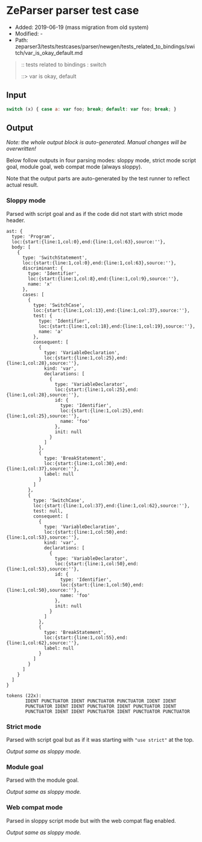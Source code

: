 # ZeParser parser test case

- Added: 2019-06-19 (mass migration from old system)
- Modified: -
- Path: zeparser3/tests/testcases/parser/newgen/tests_related_to_bindings/switch/var_is_okay_default.md

> :: tests related to bindings : switch
>
> ::> var is okay, default

## Input

`````js
switch (x) { case a: var foo; break; default: var foo; break; }
`````

## Output

_Note: the whole output block is auto-generated. Manual changes will be overwritten!_

Below follow outputs in four parsing modes: sloppy mode, strict mode script goal, module goal, web compat mode (always sloppy).

Note that the output parts are auto-generated by the test runner to reflect actual result.

### Sloppy mode

Parsed with script goal and as if the code did not start with strict mode header.

`````
ast: {
  type: 'Program',
  loc:{start:{line:1,col:0},end:{line:1,col:63},source:''},
  body: [
    {
      type: 'SwitchStatement',
      loc:{start:{line:1,col:0},end:{line:1,col:63},source:''},
      discriminant: {
        type: 'Identifier',
        loc:{start:{line:1,col:8},end:{line:1,col:9},source:''},
        name: 'x'
      },
      cases: [
        {
          type: 'SwitchCase',
          loc:{start:{line:1,col:13},end:{line:1,col:37},source:''},
          test: {
            type: 'Identifier',
            loc:{start:{line:1,col:18},end:{line:1,col:19},source:''},
            name: 'a'
          },
          consequent: [
            {
              type: 'VariableDeclaration',
              loc:{start:{line:1,col:25},end:{line:1,col:28},source:''},
              kind: 'var',
              declarations: [
                {
                  type: 'VariableDeclarator',
                  loc:{start:{line:1,col:25},end:{line:1,col:28},source:''},
                  id: {
                    type: 'Identifier',
                    loc:{start:{line:1,col:25},end:{line:1,col:25},source:''},
                    name: 'foo'
                  },
                  init: null
                }
              ]
            },
            {
              type: 'BreakStatement',
              loc:{start:{line:1,col:30},end:{line:1,col:37},source:''},
              label: null
            }
          ]
        },
        {
          type: 'SwitchCase',
          loc:{start:{line:1,col:37},end:{line:1,col:62},source:''},
          test: null,
          consequent: [
            {
              type: 'VariableDeclaration',
              loc:{start:{line:1,col:50},end:{line:1,col:53},source:''},
              kind: 'var',
              declarations: [
                {
                  type: 'VariableDeclarator',
                  loc:{start:{line:1,col:50},end:{line:1,col:53},source:''},
                  id: {
                    type: 'Identifier',
                    loc:{start:{line:1,col:50},end:{line:1,col:50},source:''},
                    name: 'foo'
                  },
                  init: null
                }
              ]
            },
            {
              type: 'BreakStatement',
              loc:{start:{line:1,col:55},end:{line:1,col:62},source:''},
              label: null
            }
          ]
        }
      ]
    }
  ]
}

tokens (22x):
       IDENT PUNCTUATOR IDENT PUNCTUATOR PUNCTUATOR IDENT IDENT
       PUNCTUATOR IDENT IDENT PUNCTUATOR IDENT PUNCTUATOR IDENT
       PUNCTUATOR IDENT IDENT PUNCTUATOR IDENT PUNCTUATOR PUNCTUATOR
`````

### Strict mode

Parsed with script goal but as if it was starting with `"use strict"` at the top.

_Output same as sloppy mode._

### Module goal

Parsed with the module goal.

_Output same as sloppy mode._

### Web compat mode

Parsed in sloppy script mode but with the web compat flag enabled.

_Output same as sloppy mode._
